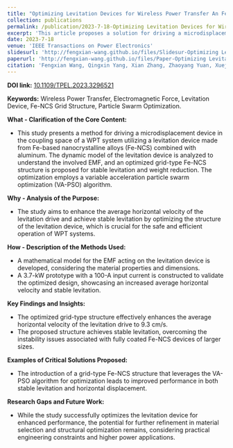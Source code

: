 ```yaml
---
title: "Optimizing Levitation Devices for Wireless Power Transfer An Fe-NCS Grid Structure Approach"
collection: publications
permalink: /publication/2023-7-18-Optimizing Levitation Devices for Wireless Power Transfer An Fe-NCS Grid Structure Approach
excerpt: 'This article proposes a solution for driving a microdisplacement device in the coupling space of a wireless power transfer system. The solution involves using a levitation device made of a combination of Fe-based nanocrystalline alloys (Fe-NCS) and aluminium. The dynamic model of the levitation device is analyzed to understand the electromagnetic force involved, and an optimized grid-type Fe-NCS structure is proposed to reduce the weight of the device and achieve stable levitation. The optimization uses a variable acceleration particle swarm optimization algorithm. A 3.7-kW prototype with 100-A input current is built to validate the proposed structure, and the results show that the optimized grid-type structure effectively enhances the average horizontal velocity of the levitation drive to 9.3 cm/s.'
date: 2023-7-18
venue: 'IEEE Transactions on Power Electronics'
slidesurl: 'http://fengxian-wang.github.io/files/Slidesur-Optimizing Levitation Devices for Wireless Power Transfer An Fe-NCS Grid Structure Approach.pdf'
paperurl: 'http://fengxian-wang.github.io/files/Paper-Optimizing Levitation Devices for Wireless Power Transfer An Fe-NCS Grid Structure Approach.pdf'
citation: 'Fengxian Wang, Qingxin Yang, Xian Zhang, Zhaoyang Yuan, Xuejing Ni. Optimizing Levitation Devices for Wireless Power Transfer An Fe-NCS Grid Structure Approach. <i>IEEE Transactions on Power Electronics</i>. 38(10).'
---
```


**DOI link:**
[10.1109/TPEL.2023.3296521](https://doi.org/10.1109/TPEL.2023.3296521)



**Keywords:**
Wireless Power Transfer, Electromagnetic Force, Levitation Device, Fe-NCS Grid Structure, Particle Swarm Optimization.



**What - Clarification of the Core Content:**



- This study presents a method for driving a microdisplacement device in the coupling space of a WPT system utilizing a levitation device made from Fe-based nanocrystalline alloys (Fe-NCS) combined with aluminum. The dynamic model of the levitation device is analyzed to understand the involved EMF, and an optimized grid-type Fe-NCS structure is proposed for stable levitation and weight reduction. The optimization employs a variable acceleration particle swarm optimization (VA-PSO) algorithm.



**Why - Analysis of the Purpose:**

- The study aims to enhance the average horizontal velocity of the levitation drive and achieve stable levitation by optimizing the structure of the levitation device, which is crucial for the safe and efficient operation of WPT systems.



**How - Description of the Methods Used:**

- A mathematical model for the EMF acting on the levitation device is developed, considering the material properties and dimensions.
- A 3.7-kW prototype with a 100-A input current is constructed to validate the optimized design, showcasing an increased average horizontal velocity and stable levitation.



**Key Findings and Insights:**

- The optimized grid-type structure effectively enhances the average horizontal velocity of the levitation drive to 9.3 cm/s.
- The proposed structure achieves stable levitation, overcoming the instability issues associated with fully coated Fe-NCS devices of larger sizes.



**Examples of Critical Solutions Proposed:**

- The introduction of a grid-type Fe-NCS structure that leverages the VA-PSO algorithm for optimization leads to improved performance in both stable levitation and horizontal displacement.

  

**Research Gaps and Future Work:**

- While the study successfully optimizes the levitation device for enhanced performance, the potential for further refinement in material selection and structural optimization remains, considering practical engineering constraints and higher power applications.